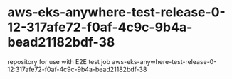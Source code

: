 # aws-eks-anywhere-test-release-0-12-317afe72-f0af-4c9c-9b4a-bead21182bdf-38
repository for use with E2E test job aws-eks-anywhere-test-release-0-12:317afe72-f0af-4c9c-9b4a-bead21182bdf-38
